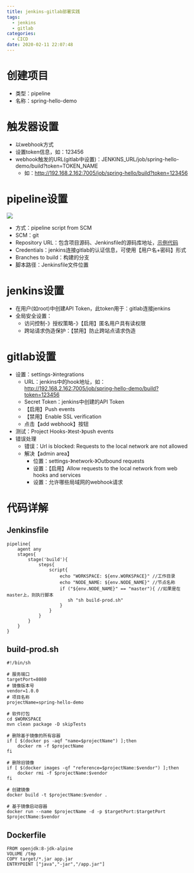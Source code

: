 ```yaml
---
title: jenkins-gitlab部署实践
tags:
  - jenkins
  - gitlab
categories:
  - CICD
date: 2020-02-11 22:07:48
---
```


# 创建项目
* 类型：pipeline
* 名称：spring-hello-demo

# 触发器设置
* 以webhook方式
* 设置token信息，如：123456
* webhook触发的URL(gitlab中设置)：JENKINS_URL/job/spring-hello-demo/build?token=TOKEN_NAME
    - 如：http://192.168.2.162:7005/job/spring-hello/build?token=123456

# pipeline设置
![](https://simple0426-blog.oss-cn-beijing.aliyuncs.com/pipeline-scm.jpg)

* 方式：pipeline script from SCM
* SCM：git
* Repository URL：包含项目源码、Jenkinsfile的源码库地址，[示例代码](https://github.com/simple0426/spring-hello-demo.git)
* Credentials：jenkins连接gitlab的认证信息，可使用【用户名+密码】形式
* Branches to build：构建的分支
* 脚本路径：Jenkinsfile文件位置

# jenkins设置
* 在用户(如root)中创建API Token，此token用于：gitlab连接jenkins
* 全局安全设置：
    - 访问控制-》授权策略-》【启用】匿名用户具有读权限
    - 跨站请求伪造保护：【禁用】防止跨站点请求伪造

# gitlab设置
* 设置：settings-》integrations
    - URL：jenkins中的hook地址，如：http://192.168.2.162:7005/job/spring-hello-demo/build?token=123456
    - Secret Token：jenkins中创建的API Token
    - 【启用】Push events
    - 【禁用】Enable SSL verification
    - 点击【add webhook】按钮
* 测试：Project Hooks-》test-》push events
* 错误处理
    - 错误：Url is blocked: Requests to the local network are not allowed
    - 解决【admin area】
        + 位置：settings-》network-》Outbound requests
        + 设置：【启用】Allow requests to the local network from web hooks and services
        + 设置：允许哪些局域网的webhook请求

# 代码详解
## Jenkinsfile
```
pipeline{
    agent any
    stages{
        stage('build'){
            steps{
                script{
                    echo "WORKSPACE: ${env.WORKSPACE}" //工作目录
                    echo "NODE_NAME: ${env.NODE_NAME}" //节点名称
                    if ("${env.NODE_NAME}" == "master"){ //如果是在master上，则执行脚本
                       sh "sh build-prod.sh"
                    }
                }
            }
        }
    }
}
```
## build-prod.sh
```
#!/bin/sh

# 服务端口
targetPort=8080
# 镜像版本号
vendor=1.0.0
# 项目名称
projectName=spring-hello-demo

# 软件打包
cd $WORKSPACE
mvn clean package -D skipTests

# 删除基于镜像的所有容器
if [ $(docker ps -aqf "name=$projectName") ];then 
    docker rm -f $projectName
fi

# 删除旧镜像
if [ $(docker images -qf "reference=$projectName:$vendor") ];then 
    docker rmi -f $projectName:$vendor
fi
 
# 创建镜像
docker build -t $projectName:$vendor .
 
# 基于镜像启动容器
docker run --name $projectName -d -p $targetPort:$targetPort $projectName:$vendor
```
## Dockerfile
```
FROM openjdk:8-jdk-alpine
VOLUME /tmp
COPY target/*.jar app.jar
ENTRYPOINT ["java","-jar","/app.jar"]
```
